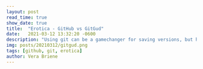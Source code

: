 ```yaml
---
layout: post
read_time: true
show_date: true
title:  "Erotica - GitHub vs GitGud"
date:   2021-03-12 13:32:20 -0600
description: "Using git can be a gamechanger for saving versions, but how does erotica fit in with terms of service?"
img: posts/20210312/gitgud.png
tags: [github, git, erotica]
author: Vera Briene
---
```

